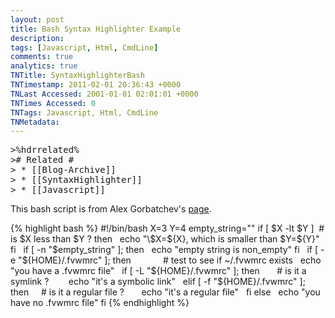 ```yaml
---
layout: post
title: Bash Syntax Highlighter Example
description: 
tags: [Javascript, Html, CmdLine]
comments: true
analytics: true
TNTitle: SyntaxHighlighterBash
TNTimestamp: 2011-02-01 20:36:43 +0000
TNLast Accessed: 2001-01-01 02:01:01 +0000
TNTimes Accessed: 0
TNTags: Javascript, Html, CmdLine
TNMetadata: 
---
```



<pre class="action ideaaction">
>%hdrrelated%
># Related #
> * [[Blog-Archive]]
> * [[SyntaxHighlighter]]
> * [[Javascript]]
</pre>

This bash script is from Alex Gorbatchev's [page](http://alexgorbatchev.com/SyntaxHighlighter/).

{% highlight bash %}
#!/bin/bash
X=3
Y=4
empty_string=""
if [ $X -lt $Y ]  # is $X less than $Y ? 
then
  echo "\$X=${X}, which is smaller than \$Y=${Y}"
fi
 
if [ -n "$empty_string" ]; then
  echo "empty string is non_empty"
fi
 
if [ -e "${HOME}/.fvwmrc" ]; then             # test to see if ~/.fvwmrc exists
  echo "you have a .fvwmrc file"
  if [ -L "${HOME}/.fvwmrc" ]; then       # is it a symlink ?  
      echo "it's a symbolic link"
  elif [ -f "${HOME}/.fvwmrc" ]; then     # is it a regular file ?
      echo "it's a regular file"
  fi
else
  echo "you have no .fvwmrc file"
fi
{% endhighlight %}

